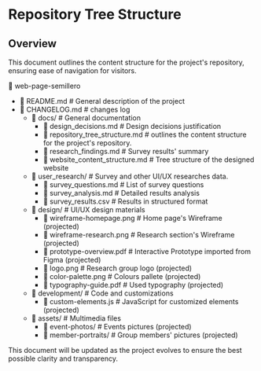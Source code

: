 # Repository Tree Structure

## Overview
This document outlines the content structure for the project's repository, ensuring ease of navigation for visitors.

📂 web-page-semillero
- 📄 README.md                  # General description of the project
- 📄 CHANGELOG.md                # changes log
  - 📂 docs/                        # General documentation
    - 📄 design_decisions.md      # Design decisions justification
    - 📄 repository_tree_structure.md # outlines the content structure for the project's repository.
    - 📄 research_findings.md     # Survey results' summary
    - 📄 website_content_structure.md     # Tree structure of the designed website
  - 📂 user_research/               # Survey and other UI/UX researches data.
    - 📄 survey_questions.md      # List of survey questions
    - 📄 survey_analysis.md       # Detailed results analysis
    - 📄 survey_results.csv       # Results in structured format
  - 📂 design/                      # UI/UX design materials
    - 📄 wireframe-homepage.png    # Home page's Wireframe (projected)
    - 📄 wireframe-research.png    # Research section's Wireframe (projected)
    - 📄 prototype-overview.pdf    # Interactive Prototype imported from Figma (projected)
    - 📄 logo.png                  # Research group logo (projected)
    - 📄 color-palette.png         # Colours pallete (projected)
    - 📄 typography-guide.pdf      # Used typography (projected)
  - 📂 development/                  # Code and customizations
    - 📄 custom-elements.js        # JavaScript for customized elements (projected)
  - 📂 assets/                       # Multimedia files
    - 📄 event-photos/             # Events pictures (projected)
    - 📄 member-portraits/         # Group members' pictures (projected)

This document will be updated as the project evolves to ensure the best possible clarity and transparency.

